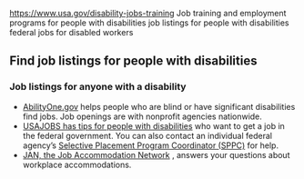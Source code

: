 

https://www.usa.gov/disability-jobs-training
Job training and employment programs for people with disabilities
job listings for people with disabilities
federal jobs for disabled workers

**Find job listings for people with disabilities**
--------------------------------------------------

### **Job listings for anyone with a disability**

* [AbilityOne.gov](https://www.abilityone.gov/)
  helps people who are blind or have significant disabilities find jobs. Job openings are with nonprofit agencies nationwide.
* [USAJOBS has tips for people with disabilities](https://help.usajobs.gov/working-in-government/unique-hiring-paths/individuals-with-disabilities)
  who want to get a job in the federal government. You can also contact an individual federal agency’s
  [Selective Placement Program Coordinator (SPPC)](https://www.opm.gov/policy-data-oversight/disability-employment/selective-placement-program-coordinator/)
  for help.
* [JAN, the Job Accommodation Network](https://askjan.org/)
  , answers your questions about workplace accommodations.
